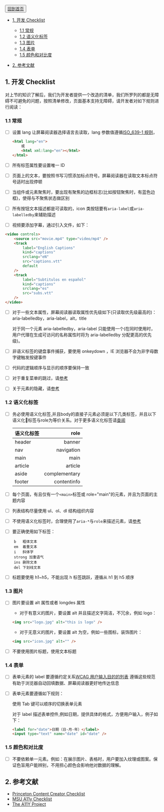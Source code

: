 <button>[回到首页](../index.md)</button>

<!-- TOC -->

-   [1. 开发 Checklist](#1-开发-Checklist)

    -   [1.1 常规](#11-常规)
    -   [1.2 语义化标签](#12-语义化标签)
    -   [1.3 图片](#13-图片)
    -   [1.4 表单](#14-表单)
    -   [1.5 颜色和对比度](#15-颜色和对比度)

-   [2. 参考文献](#2-参考文献)

## 1. 开发 Checklist 

对上节的知识了解后，我们为开发者提供一个改造的清单，我们所罗列的都是无障碍不可避免的问题，按照清单修改，页面基本支持无障碍，请开发者对如下规则进行阅读：

### 1.1 常规

-   [ ] 设置 lang 让屏幕阅读器选择语言去读取，lang 参数值遵循[ISO_639-1 规则](https://zh.wikipedia.org/wiki/ISO_639-1)，

    ```html
    <html lang="en">
        或
        <html xml:lang="en"></html>
    </html>
    ```

-   [ ] 所有标签属性要设置唯一 ID

-   [ ] 页面上的文本，要按照书写习惯添加标点符号。屏幕阅读器在读取文本标点符号适时出现停顿

-   [ ] 当组件或元素聚焦时，要出现有聚焦的边框标志(比如按钮聚焦时，有蓝色边框)，使得与不聚焦状态做区别

-   [ ] 所有按钮文本描述都是可读取的，icon 类按钮要有`aria-label`或`aria-labelledby`来辅助描述

-   [ ] 视频要添加字幕，通过引入文件，如下：

```html
<video controls>
    <source src="movie.mp4" type="video/mp4" />
    <track
        label="English Captions"
        kind="captions"
        srclang="eN"
        src="captions.vtt"
        default
    />
    <track
        label="Subtitulos en español"
        kind="captions"
        srclang="es"
        src="subs.vtt"
    />
</video>
```

-   [ ] 对于一些文本属性，屏幕阅读器读取属性优先级如下(只读取优先级最高的)：aria-labelledby，aria-label，alt，title

    对于同一个元素 aria-labelledby，aria-label 只能使用一个(在同时使用时，用户代理在生成可访问的名称属性时将为 aria-labelledby 分配更高的优先级)。

-   [ ] 非语义标签的键盘事件捕获，要使用 onkeydown ，IE 浏览器不会为非字母数字键触发按键事件

-   [ ] 代码的逻辑顺序与显示的顺序要保持一致

-   [ ] 对于重复菜单的跳过，请[参考](../content-creation-link/page1.md)

-   [ ] 关于元素的隐藏，请[参考](../content-creation-link/page2.md)

### 1.2 语义化标签

-   [ ] 务必使用语义化标签,并且body的直接子元素必须是以下几类标签，并且以下语义化标签与role为等价关系。对于更多语义化标签请[查阅](https://developer.mozilla.org/en-US/docs/Web/HTML/Element)


    | 语义化标签 | role | 
    | :------| ------: | 
    | header | banner | 
    | nav | navigation |
    | main | main |
    | article | article |
    | aside | complementary |
    | footer | contentinfo |

-   [ ] 每个页面，有且仅有一个`<main>`标签或 role="main"的元素，并且为页面的主题内容

-   [ ] 列表结构尽量使用 ul、ol、dl 结构组织内容

-   [ ] 不使用语义化标签时，合理使用了`aria-*`与`role`来描述元素，请[参考](../part1/WAI-ARIA.md)

-   [ ] 要正确使用如下标签：

```
    b	粗体文本
    em	着重文本
    i	斜体字
    strong 加重语气
    ins	删除文本
    del	下划线文本
```

-   [ ] 标题要使用 h1~h5，不能出现 h 标签跳跃，遵循从 h1 到 h5 顺序

### 1.3 图片

-   [ ] 图片要设置 alt 属性或者 longdes 属性

    -   对于有意义的图片，要设置 alt 并且描述文字简洁，不冗余，例如 logo：

    ```html
    <img src="logo.jpg" alt="this is logo" />
    ```

    -   对于无意义的图片，要设置 alt 为空，例如一些图标，装饰图片：

    ```html
    <img src="icon.jpg" alt="" />
    ```

-   [ ] 不要使用图片标题，使用文本标题

### 1.4 表单

-   [ ] 表单元素的 label 要遵循约定关系[WCAG 用户输入目的的列表](https://w3c.github.io/WCAG21-zh/index.html#input-purposes)
        遵循这些规范有助于浏览器自动回填数据、屏幕阅读器更好地传达信息

-   [ ] 表单元素要遵循如下规则：

    使用 Tab 键可以顺序的切换表单元素

    对于 label 描述表单控件,例如日期，提供具体的格式，方便用户输入，例子如下：
    ```html
    <label for="date">日期（日-月-年）</label>
    <input type="text" name="date" id="date" />
    ```

### 1.5 颜色和对比度

-   [ ] 不要依赖单一元素。例如：在展示图片、表格时，用户要加入纹理或图案。保证色盲用户能辨别，不用担心颜色会影响他对数据的理解。

## 2. 参考文献

-   [Princeton Content Creator Checklist](https://ux.princeton.edu/accessibility/accessibility-checklist)
-   [MSU A11y Checklist](https://webaccess.msu.edu/Help_and_Resources/checklist.html)
-   [The A11Y Project](https://a11yproject.com/)
